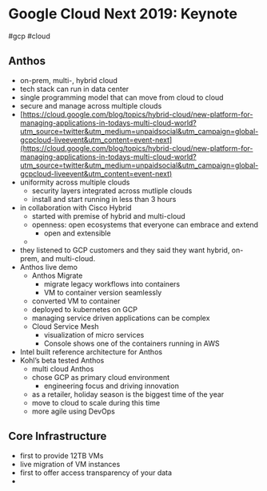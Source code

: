 # Google Cloud Next 2019: Keynote
#gcp #cloud

## Anthos
- on-prem, multi-, hybrid cloud 
- tech stack can run in data center
- single programming model that can move from cloud to cloud
- secure and manage across multiple clouds
-  [https://cloud.google.com/blog/topics/hybrid-cloud/new-platform-for-managing-applications-in-todays-multi-cloud-world?utm_source=twitter&utm_medium=unpaidsocial&utm_campaign=global-gcpcloud-liveevent&utm_content=event-next](https://cloud.google.com/blog/topics/hybrid-cloud/new-platform-for-managing-applications-in-todays-multi-cloud-world?utm_source=twitter&utm_medium=unpaidsocial&utm_campaign=global-gcpcloud-liveevent&utm_content=event-next) 
- uniformity across multiple clouds
	- security layers integrated across mutliple clouds
	- install and start running in less than 3 hours
- in collaboration with Cisco Hybrid
	- started with premise of hybrid and multi-cloud
	- openness: open ecosystems that everyone can embrace and extend
		- open and extensible
	- 
- they listened to GCP customers and they said they want hybrid, on-prem, and multi-cloud.
- Anthos live demo
	- Anthos Migrate
		- migrate legacy workflows into containers
		- VM to container version seamlessly
	- converted VM to container
	- deployed to kubernetes on GCP
	- managing service driven applications can be complex
	- Cloud Service Mesh
		- visualization of micro services
		- Console shows one of the containers running in AWS
- Intel built reference architecture for Anthos
- Kohl’s beta tested Anthos
	- multi cloud Anthos
	- chose GCP as primary cloud environment
		- engineering focus and driving innovation
	- as a retailer, holiday season is the biggest time of the year
	- move to cloud to scale during this time
	- more agile using DevOps
## Core Infrastructure
- first to provide 12TB VMs
- live migration of VM instances
- first to offer access transparency of your data
- 